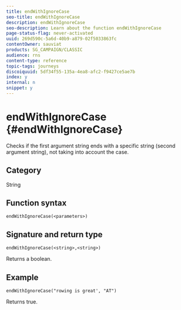 ```yaml
---
title: endWithIgnoreCase
seo-title: endWithIgnoreCase
description: endWithIgnoreCase
seo-description: Learn about the function endWithIgnoreCase
page-status-flag: never-activated
uuid: 269d590c-5a6d-40b9-a879-02f5033863fc
contentOwner: sauviat
products: SG_CAMPAIGN/CLASSIC
audience: rns
content-type: reference
topic-tags: journeys
discoiquuid: 5df34f55-135a-4ea8-afc2-f9427ce5ae7b
index: y
internal: n
snippet: y
---
```


# endWithIgnoreCase {#endWithIgnoreCase}

Checks if the first argument string ends with a specific string (second argument string), not taking into account the case.

## Category

String

## Function syntax

`endWithIgnoreCase(<parameters>)`

## Signature and return type

`endWithIgnoreCase(<string>,<string>)`

Returns a boolean.

## Example

`endWithIgnoreCase("rowing is great', "AT")`

Returns true.
